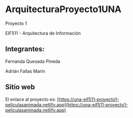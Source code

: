 # ArquitecturaProyecto1UNA
 
Proyecto 1

EIF511 - Arquitectura de Información

## Integrantes:

Fernanda Quesada Pineda

Adrián Fallas Marín

## Sitio web

El enlace al proyecto es: [https://una-eif511-proyecto1-peliculasanimada.netlify.app](https://una-eif511-proyecto1-peliculasanimada.netlify.app)
